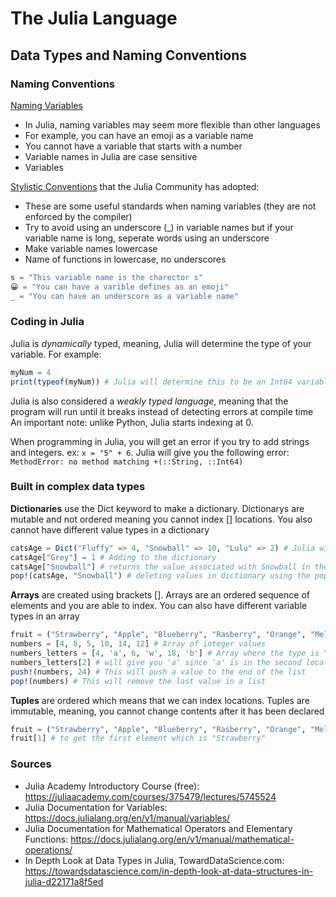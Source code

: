 # The Julia Language
## Data Types and Naming Conventions

### Naming Conventions

[Naming Variables](https://docs.julialang.org/en/v1/manual/variables/)
- In Julia, naming variables may seem more flexible than other languages
- For example, you can have an emoji as a variable name
- You cannot have a variable that starts with a number
- Variable names in Julia are case sensitive
- Variables 

[Stylistic Conventions](https://docs.julialang.org/en/v1/manual/variables/) that the Julia Community has adopted:
- These are some useful standards when naming variables (they are not enforced by the compiler)
- Try to avoid using an underscore (_) in variable names but if your variable name is long, seperate words using an underscore
- Make variable names lowercase
- Name of functions in lowercase, no underscores

```julia
s = "This variable name is the charector s"
😀 = "You can have a varible defines as an emoji"
_ = "You can have an underscore as a variable name"
```
### Coding in Julia

Julia is *dynamically* typed, meaning, Julia will determine the type of your variable. For example:

```julia
myNum = 4
print(typeof(myNum)) # Julia will determine this to be an Int64 variable type
```
Julia is also considered a *weakly typed language*, meaning that the program will run until it breaks instead of detecting errors at compile time
An important note: unlike Python, Julia starts indexing at 0.

When programming in Julia, you will get an error if you try to add strings and integers. ex: `x = "5" + 6`. Julia will give you the following error: `MethodError: no method matching +(::String, ::Int64)`

### Built in complex data types

**Dictionaries** use the Dict keyword to make a dictionary. Dictionarys are mutable and not ordered meaning you cannot index [] locations. You also cannot have different value types in a dictionary
```julia
catsAge = Dict("Fluffy" => 4, "Snowball" => 10, "Lulu" => 2) # Julia will make this a dictionary of strings with integer values
catsAge["Grey"] = 1 # Adding to the dictionary
catsAge["Snowball"] # returns the value associated with Snowball in the catsAge dictionary
pop!(catsAge, "Snowball") # deleting values in dictionary using the pop!(dictionaryName, key) function
```
**Arrays** are created using brackets []. Arrays are an ordered sequence of elements and you are able to index. You can also have different variable types in an array
```julia
fruit = ("Strawberry", "Apple", "Blueberry", "Rasberry", "Orange", "Melon", "Kiwi") # array of strings
numbers = [4, 8, 5, 10, 14, 12] # Array of integer values
numbers_letters = [4, 'a', 6, 'w', 18, 'b'] # Array where the type is "Any". This means it can have any variable type
numbers_letters[2] # will give you 'a' since 'a' is in the second location of the list
push!(numbers, 24) # This will push a value to the end of the list
pop!(numbers) # This will remove the last value in a list
```
**Tuples** are ordered which means that we can index locations. Tuples are immutable, meaning, you cannot change contents after it has been declared
```julia
fruit = ("Strawberry", "Apple", "Blueberry", "Rasberry", "Orange", "Melon", "Kiwi")
fruit[1] # to get the first element which is "Strawberry"
```

### Sources
- Julia Academy Introductory Course (free): https://juliaacademy.com/courses/375479/lectures/5745524
- Julia Documentation for Variables: https://docs.julialang.org/en/v1/manual/variables/
- Julia Documentation for Mathematical Operators and Elementary Functions: https://docs.julialang.org/en/v1/manual/mathematical-operations/ 
- In Depth Look at Data Types in Julia, TowardDataScience.com: https://towardsdatascience.com/in-depth-look-at-data-structures-in-julia-d22171a8f5ed
